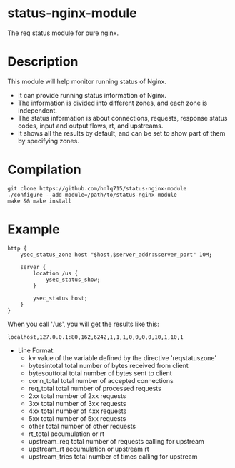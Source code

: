 status-nginx-module
===================

The req status module for pure nginx.

Description
===========

This module will help monitor running status of Nginx.
* It can provide running status information of Nginx.
* The information is divided into different zones, and each zone is independent.
* The status information is about connections, requests, response status codes, input and output flows, rt, and upstreams.
* It shows all the results by default, and can be set to show part of them by specifying zones.

Compilation
===========

```
git clone https://github.com/hnlq715/status-nginx-module
./configure --add-module=/path/to/status-nginx-module
make && make install
```

Example
=======

```
http {
    ysec_status_zone host "$host,$server_addr:$server_port" 10M;

    server {
        location /us {
            ysec_status_show;
        }

        ysec_status host;
    }
}
```

When you call '/us', you will get the results like this:
```
localhost,127.0.0.1:80,162,6242,1,1,1,0,0,0,0,10,1,10,1
```

- Line Format:
  * kv value of the variable defined by the directive 'reqstatuszone'
  * bytesintotal total number of bytes received from client
  * bytesouttotal total number of bytes sent to client
  * conn_total total number of accepted connections
  * req_total total number of processed requests
  * 2xx total number of 2xx requests
  * 3xx total number of 3xx requests
  * 4xx total number of 4xx requests
  * 5xx total number of 5xx requests
  * other total number of other requests
  * rt_total accumulation or rt
  * upstream_req total number of requests calling for upstream
  * upstream_rt accumulation or upstream rt
  * upstream_tries total number of times calling for upstream


